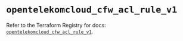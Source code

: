# `opentelekomcloud_cfw_acl_rule_v1`

Refer to the Terraform Registry for docs: [`opentelekomcloud_cfw_acl_rule_v1`](https://registry.terraform.io/providers/opentelekomcloud/opentelekomcloud/1.36.42/docs/resources/cfw_acl_rule_v1).
